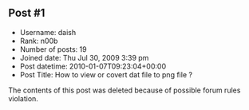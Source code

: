 ## Post #1
- Username: daish
- Rank: n00b
- Number of posts: 19
- Joined date: Thu Jul 30, 2009 3:39 pm
- Post datetime: 2010-01-07T09:23:04+00:00
- Post Title: How to view or covert dat file to png file ?

The contents of this post was deleted because of possible forum rules violation.
